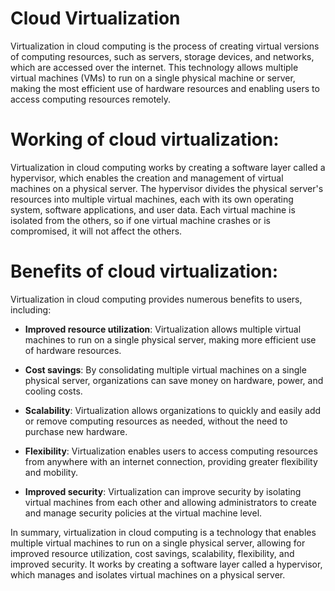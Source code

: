 # Cloud Virtualization
Virtualization in cloud computing is the process of creating virtual versions of computing resources, such as servers, storage devices, and networks, which are accessed over the internet. This technology allows multiple virtual machines (VMs) to run on a single physical machine or server, making the most efficient use of hardware resources and enabling users to access computing resources remotely.

# Working of cloud virtualization:
Virtualization in cloud computing works by creating a software layer called a hypervisor, which enables the creation and management of virtual machines on a physical server. The hypervisor divides the physical server's resources into multiple virtual machines, each with its own operating system, software applications, and user data. Each virtual machine is isolated from the others, so if one virtual machine crashes or is compromised, it will not affect the others.

# Benefits of cloud virtualization:
Virtualization in cloud computing provides numerous benefits to users, including:

- **Improved resource utilization**: Virtualization allows multiple virtual machines to run on a single physical server, making more efficient use of hardware resources.

- **Cost savings**: By consolidating multiple virtual machines on a single physical server, organizations can save money on hardware, power, and cooling costs.

- **Scalability**: Virtualization allows organizations to quickly and easily add or remove computing resources as needed, without the need to purchase new hardware.

- **Flexibility**: Virtualization enables users to access computing resources from anywhere with an internet connection, providing greater flexibility and mobility.

- **Improved security**: Virtualization can improve security by isolating virtual machines from each other and allowing administrators to create and manage security policies at the virtual machine level.

In summary, virtualization in cloud computing is a technology that enables multiple virtual machines to run on a single physical server, allowing for improved resource utilization, cost savings, scalability, flexibility, and improved security. It works by creating a software layer called a hypervisor, which manages and isolates virtual machines on a physical server.